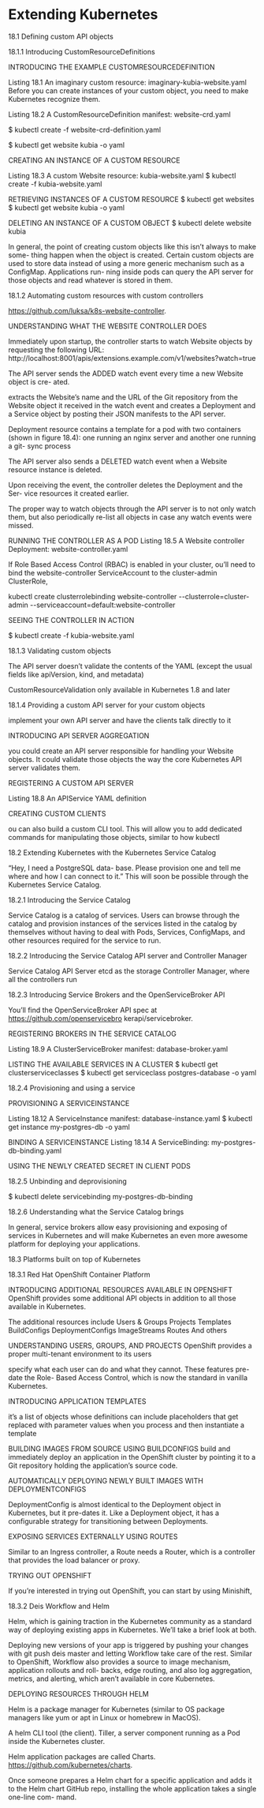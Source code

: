 # Extending Kubernetes

18.1 Defining custom API objects

18.1.1 Introducing CustomResourceDefinitions

INTRODUCING THE EXAMPLE CUSTOMRESOURCEDEFINITION

Listing 18.1 An imaginary custom resource: imaginary-kubia-website.yaml
Before you can create instances of your custom object, you need to make Kubernetes
recognize them.

Listing 18.2 A CustomResourceDefinition manifest: website-crd.yaml

$ kubectl create -f website-crd-definition.yaml

$ kubectl get website kubia -o yaml

CREATING AN INSTANCE OF A CUSTOM RESOURCE

Listing 18.3 A custom Website resource: kubia-website.yaml
$ kubectl create -f kubia-website.yaml


RETRIEVING INSTANCES OF A CUSTOM RESOURCE
$ kubectl get websites
$ kubectl get website kubia -o yaml

DELETING AN INSTANCE OF A CUSTOM OBJECT
$ kubectl delete website kubia

In general, the point of creating custom objects like this isn’t always to make some-
thing happen when the object is created. Certain custom objects are used to store data
instead of using a more generic mechanism such as a ConfigMap. Applications run-
ning inside pods can query the API server for those objects and read whatever is
stored in them.

18.1.2 Automating custom resources with custom controllers

https://github.com/luksa/k8s-website-controller.

UNDERSTANDING WHAT THE WEBSITE CONTROLLER DOES

Immediately upon startup, the controller starts to watch Website objects by requesting
the following URL:
http://localhost:8001/apis/extensions.example.com/v1/websites?watch=true

The API server sends the ADDED watch event every time a new Website object is cre-
ated.

extracts the Website’s name and
the URL of the Git repository from the Website object it received in the watch event
and creates a Deployment and a Service object by posting their JSON manifests to the
API server.

Deployment resource contains a template for a pod with two containers
(shown in figure 18.4): one running an nginx server and another one running a git-
sync process

The API server also sends a DELETED watch event when a Website resource instance is
deleted.

Upon receiving the event, the controller deletes the Deployment and the Ser-
vice resources it created earlier.


The proper way to watch objects through the API server is to not only
watch them, but also periodically re-list all objects in case any watch events
were missed.


RUNNING THE CONTROLLER AS A POD
Listing 18.5 A Website controller Deployment: website-controller.yaml


If Role Based Access Control (RBAC) is enabled in your cluster,
ou’ll need to bind the website-controller ServiceAccount to the
cluster-admin ClusterRole,

kubectl create clusterrolebinding website-controller --clusterrole=cluster-admin --serviceaccount=default:website-controller


SEEING THE CONTROLLER IN ACTION

$ kubectl create -f kubia-website.yaml

18.1.3 Validating custom objects

The API server doesn’t validate the contents of the YAML (except
the usual fields like apiVersion, kind, and metadata)

CustomResourceValidation
only available in Kubernetes 1.8 and later

18.1.4 Providing a custom API server for your custom objects

implement your own API server and have the clients talk directly to it

INTRODUCING API SERVER AGGREGATION

you could create an API server responsible for handling your Website
objects. It could validate those objects the way the core Kubernetes API server validates them.

REGISTERING A CUSTOM API SERVER

Listing 18.8 An APIService YAML definition

CREATING CUSTOM CLIENTS

ou can also build a custom CLI tool. This will allow you to add
dedicated commands for manipulating those objects, similar to how kubectl

18.2 Extending Kubernetes with the Kubernetes Service
Catalog

“Hey, I need a PostgreSQL data-
base. Please provision one and tell me where and how I can connect to it.” This will
soon be possible through the Kubernetes Service Catalog.

18.2.1 Introducing the Service Catalog

Service Catalog is a catalog of services. Users can browse
through the catalog and provision instances of the services listed in the catalog by
themselves without having to deal with Pods, Services, ConfigMaps, and other resources
required for the service to run.


18.2.2 Introducing the Service Catalog API server and Controller
Manager

Service Catalog API Server
etcd as the storage
Controller Manager, where all the controllers run

18.2.3 Introducing Service Brokers and the OpenServiceBroker API

You’ll find the OpenServiceBroker API spec at https://github.com/openservicebro kerapi/servicebroker.

REGISTERING BROKERS IN THE SERVICE CATALOG

Listing 18.9 A ClusterServiceBroker manifest: database-broker.yaml

LISTING THE AVAILABLE SERVICES IN A CLUSTER
$ kubectl get clusterserviceclasses
$ kubectl get serviceclass postgres-database -o yaml

18.2.4 Provisioning and using a service

PROVISIONING A SERVICEINSTANCE

Listing 18.12 A ServiceInstance manifest: database-instance.yaml
$ kubectl get instance my-postgres-db -o yaml

BINDING A SERVICEINSTANCE
Listing 18.14 A ServiceBinding: my-postgres-db-binding.yaml

USING THE NEWLY CREATED SECRET IN CLIENT PODS

18.2.5 Unbinding and deprovisioning

$ kubectl delete servicebinding my-postgres-db-binding

18.2.6 Understanding what the Service Catalog brings

In general, service brokers allow easy provisioning and exposing of services in
Kubernetes and will make Kubernetes an even more awesome platform for deploying
your applications.

18.3 Platforms built on top of Kubernetes

18.3.1 Red Hat OpenShift Container Platform

INTRODUCING ADDITIONAL RESOURCES AVAILABLE IN OPENSHIFT
OpenShift provides some additional API objects in addition to all those available in
Kubernetes.

The additional resources include
 Users & Groups
 Projects
 Templates
 BuildConfigs
 DeploymentConfigs
 ImageStreams
 Routes
 And others

UNDERSTANDING USERS, GROUPS, AND PROJECTS
 OpenShift provides a proper multi-tenant environment to its users

specify what each user can do and what they cannot. These features pre-date the Role-
Based Access Control, which is now the standard in vanilla Kubernetes.

INTRODUCING APPLICATION TEMPLATES

it’s a list of objects whose definitions can include placeholders that get replaced with parameter values when you process and then instantiate a template


BUILDING IMAGES FROM SOURCE USING BUILDCONFIGS
build and immediately deploy an application in the OpenShift cluster by pointing it to a Git repository holding the application’s source code.


AUTOMATICALLY DEPLOYING NEWLY BUILT IMAGES WITH DEPLOYMENTCONFIGS

DeploymentConfig is almost identical to the Deployment object in Kubernetes, but
it pre-dates it. Like a Deployment object, it has a configurable strategy for transitioning between Deployments. 

EXPOSING SERVICES EXTERNALLY USING ROUTES

Similar to an Ingress controller, a Route needs a Router, which is a controller that
provides the load balancer or proxy.

TRYING OUT OPENSHIFT

If you’re interested in trying out OpenShift, you can start by using Minishift,

18.3.2 Deis Workflow and Helm

Helm, which is gaining traction in the Kubernetes
community as a standard way of deploying existing apps in Kubernetes. We’ll take a
brief look at both.

Deploying new versions of your app is triggered by pushing your changes with git
push deis master and letting Workflow take care of the rest. Similar to OpenShift,
Workflow also provides a source to image mechanism, application rollouts and roll-
backs, edge routing, and also log aggregation, metrics, and alerting, which aren’t
available in core Kubernetes.

DEPLOYING RESOURCES THROUGH HELM

Helm is a package manager for Kubernetes (similar to OS package managers like yum
or apt in Linux or homebrew in MacOS).

A helm CLI tool (the client).
Tiller, a server component running as a Pod inside the Kubernetes cluster.

Helm application packages are called Charts.
https://github.com/kubernetes/charts.

Once someone prepares a Helm chart for a specific application and adds it to the
Helm chart GitHub repo, installing the whole application takes a single one-line com-
mand.




